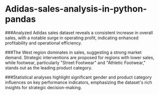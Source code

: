 # Adidas-sales-analysis-in-python-pandas

###Analyzed Adidas sales dataset reveals a consistent increase in overall sales, with a notable surge in operating profit, indicating enhanced profitability and operational efficiency. 

###The West region dominates in sales, suggesting a strong market demand. Strategic interventions are proposed for regions with lower sales, while footwear, particularly "Street Footwear" and "Athletic Footwear," stands out as the leading product category. 

###Statistical analyses highlight significant gender and product category influences on key performance indicators, emphasizing the dataset's rich insights for strategic decision-making.






